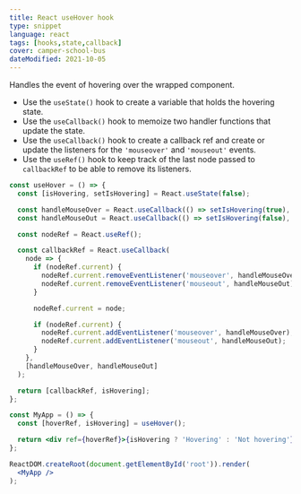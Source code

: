 ```yaml
---
title: React useHover hook
type: snippet
language: react
tags: [hooks,state,callback]
cover: camper-school-bus
dateModified: 2021-10-05
---
```


Handles the event of hovering over the wrapped component.

- Use the `useState()` hook to create a variable that holds the hovering state.
- Use the `useCallback()` hook to memoize two handler functions that update the state.
- Use the `useCallback()` hook to create a callback ref and create or update the listeners for the `'mouseover'` and `'mouseout'` events.
- Use the `useRef()` hook to keep track of the last node passed to `callbackRef` to be able to remove its listeners.

```jsx
const useHover = () => {
  const [isHovering, setIsHovering] = React.useState(false);

  const handleMouseOver = React.useCallback(() => setIsHovering(true), []);
  const handleMouseOut = React.useCallback(() => setIsHovering(false), []);

  const nodeRef = React.useRef();

  const callbackRef = React.useCallback(
    node => {
      if (nodeRef.current) {
        nodeRef.current.removeEventListener('mouseover', handleMouseOver);
        nodeRef.current.removeEventListener('mouseout', handleMouseOut);
      }

      nodeRef.current = node;

      if (nodeRef.current) {
        nodeRef.current.addEventListener('mouseover', handleMouseOver);
        nodeRef.current.addEventListener('mouseout', handleMouseOut);
      }
    },
    [handleMouseOver, handleMouseOut]
  );

  return [callbackRef, isHovering];
};
```

```jsx
const MyApp = () => {
  const [hoverRef, isHovering] = useHover();

  return <div ref={hoverRef}>{isHovering ? 'Hovering' : 'Not hovering'}</div>;
};

ReactDOM.createRoot(document.getElementById('root')).render(
  <MyApp />
);
```
